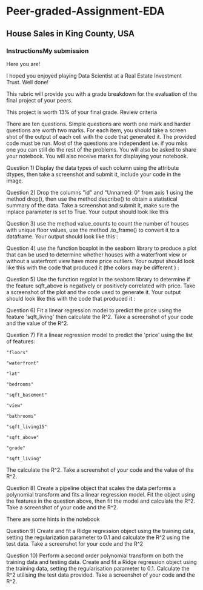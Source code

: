 # Peer-graded-Assignment-EDA
## House Sales in King County, USA
### InstructionsMy submission

Here you are!

I hoped you enjoyed playing Data Scientist at a Real Estate Investment Trust. Well done!

This rubric will provide you with a grade breakdown for the evaluation of the final project of your peers.

 This project is worth 13% of your final grade.
Review criteria

There are ten questions. Simple questions are worth one mark and harder questions are worth two marks. For each item, you should take a screen shot of the output of each cell with the code that generated it. The provided code must be run. Most of the questions are independent i.e. if you miss one you can still do the rest of the problems. You will also be asked to share your notebook. You will also receive marks for displaying your notebook. 

Question 1) Display the data types of each column using the attribute dtypes, then take a screenshot and submit it, include your code in the image.

Question 2) Drop the columns "id" and "Unnamed: 0" from axis 1 using the method drop(), then use the method describe() to obtain a statistical summary of the data. Take a screenshot and submit it, make sure the inplace parameter is set to True. Your output should look like this

Question 3) use the method value_counts to count the number of houses with unique floor values, use the method .to_frame() to convert it to a dataframe. Your output should look like this :

Question 4) use the function boxplot in the seaborn library to produce a plot that can be used to determine whether houses with a waterfront view or without a waterfront view have more price outliers. Your output should look like this with the code that produced it (the colors may be different ) :

Question 5) Use the function regplot in the seaborn library to determine if the feature sqft_above is negatively or positively correlated with price. Take a screenshot of the plot and the code used to generate it.
Your output should look like this with the code that produced it :

Question 6) Fit a linear regression model to predict the price using the feature 'sqft_living' then calculate the R^2. Take a screenshot of your code and the value of the R^2. 

Question 7) Fit a linear regression model to predict the 'price' using the list of features:

    "floors"

    "waterfront"

    "lat"

    "bedrooms"

    "sqft_basement"

    "view"

    "bathrooms"

    "sqft_living15"

    "sqft_above"

    "grade"

    "sqft_living"

The calculate the R^2. Take a screenshot of your code and the value of the R^2. 

Question 8) Create a pipeline object that scales the data performs a polynomial transform and fits a linear regression model. Fit the object using the features in the question above, then fit the model and calculate the R^2. Take a screenshot of your code and the R^2.

There are some hints in the notebook

Question 9) Create and fit a Ridge regression object using the training data, setting the regularization parameter to 0.1 and calculate the R^2 using the test data. Take a screenshot for your code and the R^2

Question 10) Perform a second order polynomial transform on both the training data and testing data. Create and fit a Ridge regression object using the training data, setting the regularisation parameter to 0.1. Calculate the R^2 utilising the test data provided. Take a screenshot of your code and the R^2.
